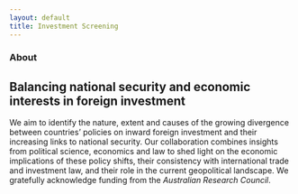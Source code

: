 ```yaml
---
layout: default
title: Investment Screening
---
```


### About

## Balancing national security and economic interests in foreign investment


We aim to identify the nature, extent and causes of the growing divergence between countries’ policies on inward foreign 
investment and their increasing links to national security.  Our collaboration combines insights from political science, 
economics and law to shed light on the economic implications of these policy shifts, their consistency with international 
trade and investment law, and their role in the current geopolitical landscape. We gratefully 
acknowledge funding from the _Australian Research Council_.
